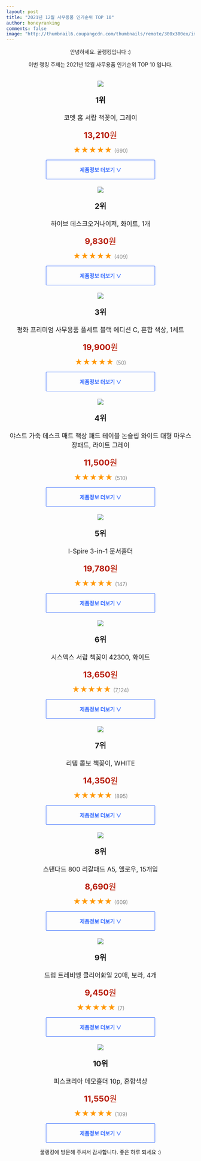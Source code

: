 ```yaml
--- 
layout: post 
title: "2021년 12월 사무용품 인기순위 TOP 10" 
author: honeyranking 
comments: false 
image: "http://thumbnail6.coupangcdn.com/thumbnails/remote/300x300ex/image/retail/images/6763624935669-0126dcfb-fc01-428c-9e38-a8a4e809ae13.jpg" 
--- 
```

<p style="text-align: center;">안녕하세요. 꿀랭킹입니다 :)</p> <p style="text-align: center;">이번 랭킹 주제는 2021년 12월 사무용품 인기순위 TOP 10 입니다.</p><center><img src="http://thumbnail6.coupangcdn.com/thumbnails/remote/300x300ex/image/retail/images/6763624935669-0126dcfb-fc01-428c-9e38-a8a4e809ae13.jpg" style="margin-top:20px" /></center> <p style="text-align: center; font-size: 20px"><b>1위</b></p> <p style="text-align: center; font-size: 17px">코멧 홈 서랍 책꽂이, 그레이</p> <p style="text-align: center;"><span style="color: #b61800; font-size: 22px;"><b>13,210</b>원</span></p> <p style="text-align: center;"><span style="color: #ff9600; font-size: 20px;">★★★★★ </span><span style="color: #878787;">(690)</span></p> <center><a href="https://link.coupang.com/a/h7IPu"> <div style="font-size: 14px; display: inline-block; padding: 15px 90px; color: #346aff; border-radius: 2px; border: 1px solid #346aff; cursor: pointer;"><b>제품정보 더보기 &or;</b></div> </a></center><center><img src="http://thumbnail10.coupangcdn.com/thumbnails/remote/300x300ex/image/rs_quotation_api/5azmoaxc/9fcf9903cf684b92b76cbb8109bebe62.jpg" style="margin-top:20px" /></center> <p style="text-align: center; font-size: 20px"><b>2위</b></p> <p style="text-align: center; font-size: 17px">하이브 데스크오거나이저, 화이트, 1개</p> <p style="text-align: center;"><span style="color: #b61800; font-size: 22px;"><b>9,830</b>원</span></p> <p style="text-align: center;"><span style="color: #ff9600; font-size: 20px;">★★★★★ </span><span style="color: #878787;">(409)</span></p> <center><a href="https://link.coupang.com/a/h7IPw"> <div style="font-size: 14px; display: inline-block; padding: 15px 90px; color: #346aff; border-radius: 2px; border: 1px solid #346aff; cursor: pointer;"><b>제품정보 더보기 &or;</b></div> </a></center><center><img src="http://thumbnail8.coupangcdn.com/thumbnails/remote/300x300ex/image/retail/images/2019/02/07/18/0/11f2602a-8314-4f76-b2ad-c0cab6ddcd0a.jpg" style="margin-top:20px" /></center> <p style="text-align: center; font-size: 20px"><b>3위</b></p> <p style="text-align: center; font-size: 17px">평화 프리미엄 사무용품 풀세트 블랙 에디션 C, 혼합 색상, 1세트</p> <p style="text-align: center;"><span style="color: #b61800; font-size: 22px;"><b>19,900</b>원</span></p> <p style="text-align: center;"><span style="color: #ff9600; font-size: 20px;">★★★★★ </span><span style="color: #878787;">(50)</span></p> <center><a href="https://link.coupang.com/a/h7IPx"> <div style="font-size: 14px; display: inline-block; padding: 15px 90px; color: #346aff; border-radius: 2px; border: 1px solid #346aff; cursor: pointer;"><b>제품정보 더보기 &or;</b></div> </a></center><center><img src="http://thumbnail7.coupangcdn.com/thumbnails/remote/300x300ex/image/vendor_inventory/ff28/b63c5e4bf9766108b39e23f1d92c9741936494061858e02427b09c428d75.jpg" style="margin-top:20px" /></center> <p style="text-align: center; font-size: 20px"><b>4위</b></p> <p style="text-align: center; font-size: 17px">야스트 가죽 데스크 매트 책상 패드 테이블 논슬립 와이드 대형 마우스 장패드, 라이트 그레이</p> <p style="text-align: center;"><span style="color: #b61800; font-size: 22px;"><b>11,500</b>원</span></p> <p style="text-align: center;"><span style="color: #ff9600; font-size: 20px;">★★★★★ </span><span style="color: #878787;">(510)</span></p> <center><a href="https://link.coupang.com/a/h7IPy"> <div style="font-size: 14px; display: inline-block; padding: 15px 90px; color: #346aff; border-radius: 2px; border: 1px solid #346aff; cursor: pointer;"><b>제품정보 더보기 &or;</b></div> </a></center><center><img src="http://thumbnail6.coupangcdn.com/thumbnails/remote/300x300ex/image/retail/images/4495945262737-5b6e1b24-0e59-47a1-bf9a-6f1e8cf8a8c6.jpg" style="margin-top:20px" /></center> <p style="text-align: center; font-size: 20px"><b>5위</b></p> <p style="text-align: center; font-size: 17px">I-Spire 3-in-1 문서홀더</p> <p style="text-align: center;"><span style="color: #b61800; font-size: 22px;"><b>19,780</b>원</span></p> <p style="text-align: center;"><span style="color: #ff9600; font-size: 20px;">★★★★★ </span><span style="color: #878787;">(147)</span></p> <center><a href="https://link.coupang.com/a/h7IPz"> <div style="font-size: 14px; display: inline-block; padding: 15px 90px; color: #346aff; border-radius: 2px; border: 1px solid #346aff; cursor: pointer;"><b>제품정보 더보기 &or;</b></div> </a></center><center><img src="http://thumbnail10.coupangcdn.com/thumbnails/remote/300x300ex/image/product/image/vendoritem/2018/10/25/3017679319/e4d35bb0-9b5d-44c7-a7b5-df945f87a4fe.jpg" style="margin-top:20px" /></center> <p style="text-align: center; font-size: 20px"><b>6위</b></p> <p style="text-align: center; font-size: 17px">시스맥스 서랍 책꽂이 42300, 화이트</p> <p style="text-align: center;"><span style="color: #b61800; font-size: 22px;"><b>13,650</b>원</span></p> <p style="text-align: center;"><span style="color: #ff9600; font-size: 20px;">★★★★★ </span><span style="color: #878787;">(7,124)</span></p> <center><a href="https://link.coupang.com/a/h7IPA"> <div style="font-size: 14px; display: inline-block; padding: 15px 90px; color: #346aff; border-radius: 2px; border: 1px solid #346aff; cursor: pointer;"><b>제품정보 더보기 &or;</b></div> </a></center><center><img src="http://thumbnail8.coupangcdn.com/thumbnails/remote/300x300ex/image/retail/images/515378043448723-2c2c6df9-0c9c-4d9c-92ed-2b6739983719.jpg" style="margin-top:20px" /></center> <p style="text-align: center; font-size: 20px"><b>7위</b></p> <p style="text-align: center; font-size: 17px">리템 콤보 책꽂이, WHITE</p> <p style="text-align: center;"><span style="color: #b61800; font-size: 22px;"><b>14,350</b>원</span></p> <p style="text-align: center;"><span style="color: #ff9600; font-size: 20px;">★★★★★ </span><span style="color: #878787;">(895)</span></p> <center><a href="https://link.coupang.com/a/h7IPB"> <div style="font-size: 14px; display: inline-block; padding: 15px 90px; color: #346aff; border-radius: 2px; border: 1px solid #346aff; cursor: pointer;"><b>제품정보 더보기 &or;</b></div> </a></center><center><img src="http://thumbnail8.coupangcdn.com/thumbnails/remote/300x300ex/image/retail/images/2017/03/17/20/1/2af85a5b-edbd-4d31-be8c-519e63430211.jpg" style="margin-top:20px" /></center> <p style="text-align: center; font-size: 20px"><b>8위</b></p> <p style="text-align: center; font-size: 17px">스탠다드 800 리갈패드 A5, 옐로우, 15개입</p> <p style="text-align: center;"><span style="color: #b61800; font-size: 22px;"><b>8,690</b>원</span></p> <p style="text-align: center;"><span style="color: #ff9600; font-size: 20px;">★★★★★ </span><span style="color: #878787;">(609)</span></p> <center><a href="https://link.coupang.com/a/h7IPC"> <div style="font-size: 14px; display: inline-block; padding: 15px 90px; color: #346aff; border-radius: 2px; border: 1px solid #346aff; cursor: pointer;"><b>제품정보 더보기 &or;</b></div> </a></center><center><img src="http://thumbnail9.coupangcdn.com/thumbnails/remote/300x300ex/image/retail/images/2019/08/26/17/9/ef9e23bb-cf55-41bb-a19f-56e5e5e43097.jpg" style="margin-top:20px" /></center> <p style="text-align: center; font-size: 20px"><b>9위</b></p> <p style="text-align: center; font-size: 17px">드림 트레비엥 클리어화일 20매, 보라, 4개</p> <p style="text-align: center;"><span style="color: #b61800; font-size: 22px;"><b>9,450</b>원</span></p> <p style="text-align: center;"><span style="color: #ff9600; font-size: 20px;">★★★★★ </span><span style="color: #878787;">(7)</span></p> <center><a href="https://link.coupang.com/a/h7IPD"> <div style="font-size: 14px; display: inline-block; padding: 15px 90px; color: #346aff; border-radius: 2px; border: 1px solid #346aff; cursor: pointer;"><b>제품정보 더보기 &or;</b></div> </a></center><center><img src="http://thumbnail7.coupangcdn.com/thumbnails/remote/300x300ex/image/retail/images/2020/09/03/14/2/2ffc283b-7eec-4775-94ab-14cff0da958d.jpg" style="margin-top:20px" /></center> <p style="text-align: center; font-size: 20px"><b>10위</b></p> <p style="text-align: center; font-size: 17px">피스코리아 메모홀더 10p, 혼합색상</p> <p style="text-align: center;"><span style="color: #b61800; font-size: 22px;"><b>11,550</b>원</span></p> <p style="text-align: center;"><span style="color: #ff9600; font-size: 20px;">★★★★★ </span><span style="color: #878787;">(109)</span></p> <center><a href="https://link.coupang.com/a/h7IPE"> <div style="font-size: 14px; display: inline-block; padding: 15px 90px; color: #346aff; border-radius: 2px; border: 1px solid #346aff; cursor: pointer;"><b>제품정보 더보기 &or;</b></div> </a></center> <p style="text-align: center;">꿀랭킹에 방문해 주셔서 감사합니다. 좋은 하루 되세요 :)</p>
